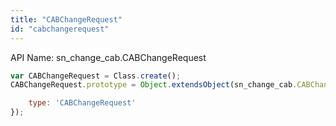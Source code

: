 ```yaml
---
title: "CABChangeRequest"
id: "cabchangerequest"
---
```


API Name: sn_change_cab.CABChangeRequest

```js
var CABChangeRequest = Class.create();
CABChangeRequest.prototype = Object.extendsObject(sn_change_cab.CABChangeRequestSNC, {

    type: 'CABChangeRequest'
});
```